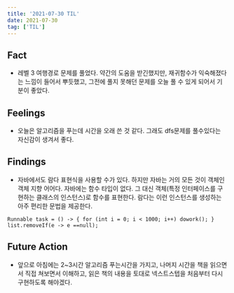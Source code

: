 ```yaml
---
title: '2021-07-30 TIL'
date: 2021-07-30
tag: ['TIL']
---
```


## Fact

- 레벨 3 여행경로 문제를 풀었다. 약간의 도움을 받긴했지만, 재귀함수가 익숙해졌다는 느낌이 들어서 뿌듯했고, 그전에 풀지 못해던 문제를 오늘 풀 수 있게 되어서 기분이 좋았다.

## Feelings

- 오늘은 알고리즘을 푸는데 시간을 오래 쓴 것 같다. 그래도 dfs문제를 풀수있다는 자신감이 생겨서 좋다.

## Findings

- 자바에서도 람다 표현식을 사용할 수가 있다. 하지만 자바는 거의 모든 것이 객체인 객체 지향 어어다. 자바에는 함수 타입이 없다. 그 대신 객체(특정 인터페이스를 구현하는 클래스의 인스턴스)로 함수를 표현한다. 람다는 이런 인스턴스를 생성하는 아주 편리한 문법을 제공한다.

```
Runnable task = () -> { for (int i = 0; i < 1000; i++) dowork(); }
list.removeIf(e -> e ==null);
```

## Future Action

- 앞으로 아침에는 2~3시간 알고리즘 푸는시간을 가지고, 나머지 시간을 책을 읽으면서 직접 쳐보면서 이해하고, 읽은 책의 내용을 토대로 넥스트스텝을 처음부터 다시 구현하도록 해야겠다.
